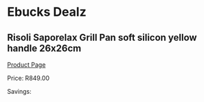 
# Ebucks Dealz
## Risoli Saporelax Grill Pan soft silicon yellow handle 26x26cm
[Product Page](https://www.ebucks.com/web/shop/productSelected.do?prodId=1162572562&catId=704983235)

Price: R849.00

Savings: 


	